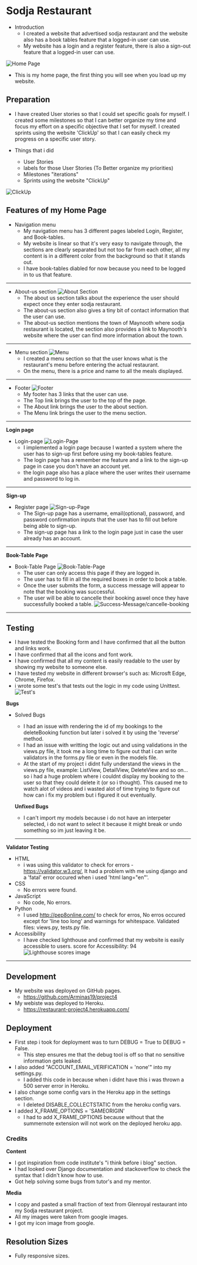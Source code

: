 # Sodja Restaurant

* Introduction
   + I created a website that advertised sodja restaurant and the website also has a book tables feature that a logged-in user can use.
   + My website has a login and a register feature, there is also a sign-out feature that a logged-in user can use.

![Home Page](static/assets/home-page.PNG)
   + This is my home page, the first thing you will see when you load up my website.

## Preparation

* I have created User stories so that I could set specific goals for myself. I created some milestones so that I can better organize my time and focus my effort on a specific objective that I set for myself. I created sprints using the website 'ClickUp' so that I can easily check my progress on a specific user story. 

* Things that i did
   + User Stories
   + labels for those User Stories (To Better organize my priorities)
   + Milestones "iterations"
   + Sprints using the website "ClickUp"

![ClickUp](static/assets/sprints1.png)

## Features of my Home Page

* Navigation menu
   + My navigation menu has 3 different pages labeled Login, Register, and Book-tables. 
   + My website is linear so that it's very easy to navigate through, the sections are clearly separated but not too far from each other, all my content is in a different color from the background so that it stands out. 
   + I have book-tables diabled for now because you need to be logged in to us that feature. 


***

* About-us section
![About Section](static/assets/about-us.PNG)
   + The about us section talks about the experience the user should expect once they enter sodja restaurant.
   + The about-us section also gives a tiny bit of contact information that the user can use.
   + The about-us section mentions the town of Maynooth where sodja restaurant is located, the section also provides a link to Maynooth's website where the user can find more information about the town. 

***

* Menu section
![Menu](static/assets/menu.PNG)
   + I created a menu section so that the user knows what is the restaurant's menu before entering the actual restaurant. 
   + On the menu, there is a price and name to all the meals displayed. 
***

* Footer
![Footer](static/assets/footer.PNG)
   + My footer has 3 links that the user can use.
   + The Top link brings the user to the top of the page.
   + The About link brings the user to the about section.
   + The Menu link brings the user to the menu section.


*** 

**Login page**
 * Login-page
![Login-Page](static/assets/login-page.PNG)
   + I implemented a login page because I wanted a system where the user has to sign-up first before using my book-tables feature.
   + The login page has a remember me feature and a link to the sign-up page in case you don't have an account yet.
   + the login page also has a place where the user writes their username and password to log in.  


*** 
**Sign-up**
 * Register page
![Sign-up-Page](static/assets/Sign-up.PNG)
   + The Sign-up page has a username, email(optional), password, and password confirmation inputs that the user has to fill out before being able to sign-up.
   + The sign-up page has a link to the login page just in case the user already has an account. 

*** 
**Book-Table Page**
 * Book-Table Page
![Book-Table-Page](static/assets/book-table.PNG)
   + The user can only access this page if they are logged in.
   + The user has to fill in all the required boxes in order to book a table.
   + Once the user submits the form, a success message will appear to note that the booking was successful.  
   + The user will be able to cancelle their booking aswel once they have successfully booked a table. 
![Success-Message/cancelle-booking](static/assets/cancelle-bookings.PNG)

*** 
   ## Testing
   + I have tested the Booking form and I have confirmed that all the button and links work.
   + I have confirmed that all the icons and font work.
   + I have confirmed that all my content is easily readable to the user by showing my website to someone else.
   + I have tested my website in different browser's such as: Microsft Edge, Chrome, Firefox.
   + i wrote some test's that tests out the logic in my code using Unittest. 
   ![Test's](static/assets/tests.PNG)

   **Bugs** 
* Solved Bugs
   + I had an issue with rendering the id of my bookings to the deleteBooking function but later i solved it by using the 'reverse' method. 
   + I had an issue with writting the logic out and using validations in the views.py file, it took me a long time to figure out that i can write
   validators in the forms.py file or even in the models file. 
   + At the start of my project i didnt fully understand the views in the views.py file, example: ListView, DetailView, DeleteView and so on...
   so i had a huge problem where i couldnt display my booking to the user so that they could delete it (or so i thought). This caused me to watch alot of videos and i wasted alot of time trying to figure out how can i fix my problem but i figured it out eventually.  
   
   **Unfixed Bugs** 
   + I can't import my models because i do not have an interpeter selected, i do not want to select it because it might break or undo something so im just leaving it be. 
   ***
**Validator Testing**
* HTML
   + i was using this validator to check for errors - https://validator.w3.org/, It had a problem with me using django and a 'fatal' error occured when i used 'html lang="en"'. 
* CSS 
   + No errors were found.
* JavaScript
   + No code, No errors.
* Python
   + I used http://pep8online.com/ to check for erros, No erros occured except for 'line too long' and warnings for whitespace. Validated files: views.py, tests.py file. 
* Accessibility 
   + I have checked lighthouse and confirmed that my website is easily accessible to users. score for Accessibility: 94
![Lighthouse scores image](static/assets/lighthouse.PNG)
*** 
   ## Development
* My website was deployed on GitHub pages.
   + https://github.com/Arminas19/project4
* My webiste was deployed to Heroku.
   + https://restaurant-project4.herokuapp.com/

## Deployment
* First step i took for deployment was to turn DEBUG = True to DEBUG = False.
   + This step ensures me that the debug tool is off so that no sensitive information gets leaked.
* I also added "ACCOUNT_EMAIL_VERIFICATION = 'none'" into my settings.py.
   + I added this code in because when i didnt have this i was thrown a 500 server error in Heroku.
* I also change some config vars in the Heroku app in the settings section.
   + I deleted DISABLE_COLLECTSTATIC from the heroku config vars.
* I added X_FRAME_OPTIONS = 'SAMEORIGIN' 
   + I had to add X_FRAME_OPTIONS because without that the summernote extension will not work on the deployed heroku app.

### Credits 
**Content** 
   + I got inspiration from code institute's "i think before i blog" section. 
   + I had looked over Django documentation and stackoverflow to check the syntax that I didn't know how to use.
   + Got help solving some bugs from tutor's and my mentor.
   
**Media**
   + I copy and pasted a small fraction of text from Glenroyal restaurant into my Sodja restaurant project.
   + All my images were taken from google images.  
   + I got my icon image from google.

## Resolution Sizes
   + Fully responsive sizes.

